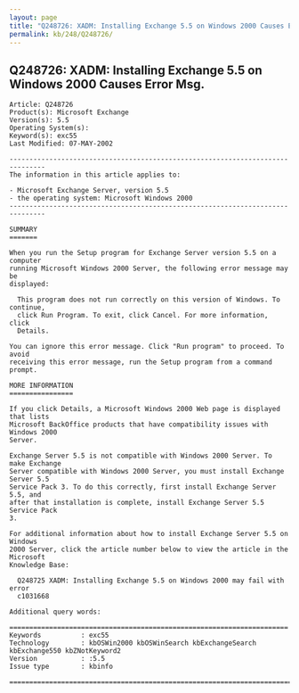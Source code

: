 ```yaml
---
layout: page
title: "Q248726: XADM: Installing Exchange 5.5 on Windows 2000 Causes Error Msg."
permalink: kb/248/Q248726/
---
```


## Q248726: XADM: Installing Exchange 5.5 on Windows 2000 Causes Error Msg.

	Article: Q248726
	Product(s): Microsoft Exchange
	Version(s): 5.5
	Operating System(s): 
	Keyword(s): exc55
	Last Modified: 07-MAY-2002
	
	-------------------------------------------------------------------------------
	The information in this article applies to:
	
	- Microsoft Exchange Server, version 5.5 
	- the operating system: Microsoft Windows 2000 
	-------------------------------------------------------------------------------
	
	SUMMARY
	=======
	
	When you run the Setup program for Exchange Server version 5.5 on a computer
	running Microsoft Windows 2000 Server, the following error message may be
	displayed:
	
	  This program does not run correctly on this version of Windows. To continue,
	  click Run Program. To exit, click Cancel. For more information, click
	  Details.
	
	You can ignore this error message. Click "Run program" to proceed. To avoid
	receiving this error message, run the Setup program from a command prompt.
	
	MORE INFORMATION
	================
	
	If you click Details, a Microsoft Windows 2000 Web page is displayed that lists
	Microsoft BackOffice products that have compatibility issues with Windows 2000
	Server.
	
	Exchange Server 5.5 is not compatible with Windows 2000 Server. To make Exchange
	Server compatible with Windows 2000 Server, you must install Exchange Server 5.5
	Service Pack 3. To do this correctly, first install Exchange Server 5.5, and
	after that installation is complete, install Exchange Server 5.5 Service Pack
	3.
	
	For additional information about how to install Exchange Server 5.5 on Windows
	2000 Server, click the article number below to view the article in the Microsoft
	Knowledge Base:
	
	  Q248725 XADM: Installing Exchange 5.5 on Windows 2000 may fail with error
	  c1031668
	
	Additional query words:
	
	======================================================================
	Keywords          : exc55 
	Technology        : kbOSWin2000 kbOSWinSearch kbExchangeSearch kbExchange550 kbZNotKeyword2
	Version           : :5.5
	Issue type        : kbinfo
	
	=============================================================================
	
